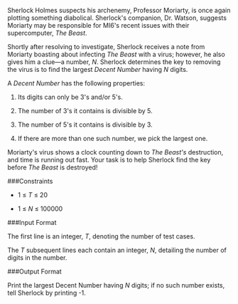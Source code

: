Sherlock Holmes suspects his archenemy, Professor Moriarty, is once again plotting something diabolical. Sherlock's companion, Dr. Watson, suggests Moriarty may be responsible for MI6's recent issues with their supercomputer, *The Beast*.

Shortly after resolving to investigate, Sherlock receives a note from Moriarty boasting about infecting *The Beast* with a virus; however, he also gives him a clue—a number, *N*. Sherlock determines the key to removing the virus is to find the largest *Decent Number* having *N* digits.

A *Decent Number* has the following properties:

1. Its digits can only be 3's and/or 5's.

2. The number of 3's it contains is divisible by 5.

3. The number of 5's it contains is divisible by 3.

4. If there are more than one such number, we pick the largest one.

Moriarty's virus shows a clock counting down to *The Beast's* destruction, and time is running out fast. Your task is to help Sherlock find the key before *The Beast* is destroyed!

###Constraints

* 1 ≤ *T* ≤ 20

* 1 ≤ *N* ≤ 100000

###Input Format

The first line is an integer, *T*, denoting the number of test cases.

The *T* subsequent lines each contain an integer, *N*, detailing the number of digits in the number.

###Output Format

Print the largest Decent Number having *N* digits; if no such number exists, tell Sherlock by printing -1.

